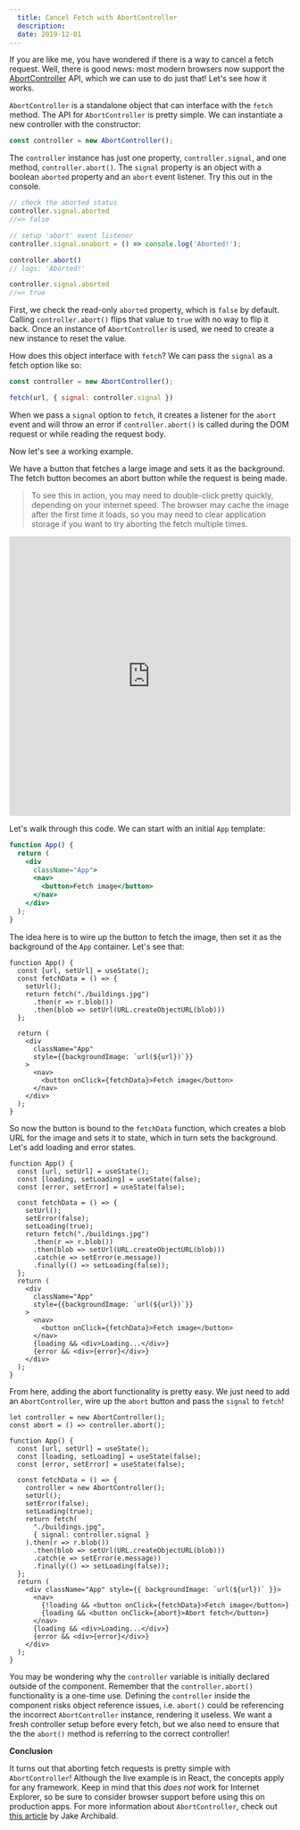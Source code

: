 ```yaml
---
  title: Cancel Fetch with AbortController
  description: 
  date: 2019-12-01
---
```


If you are like me, you have wondered if there is a way to cancel a fetch request. Well, there is good news: most modern browsers now support the [AbortController](https://developer.mozilla.org/en-US/docs/Web/API/AbortController) API, which we can use to do just that! Let's see how it works. 

`AbortController` is a standalone object that can interface with the `fetch` method. The API for `AbortController` is pretty simple. We can instantiate a new controller with the constructor:

```js
const controller = new AbortController();
```

The `controller` instance has just one property, `controller.signal`, and one method, `controller.abort()`. The `signal` property is an object with a boolean `aborted` property and an `abort` event listener. Try this out in the console.

```js
// check the aborted status
controller.signal.aborted
//=> false

// setup 'abort' event listener
controller.signal.onabort = () => console.log('Aborted!');

controller.abort()
// logs: 'Aborted!'

controller.signal.aborted
//=> true
```

First, we check the read-only `aborted` property, which is `false` by default. Calling `controller.abort()` flips that value to `true` with no way to flip it back. Once an instance of `AbortController` is used, we need to create a new instance to reset the value. 

How does this object interface with `fetch`? We can pass the `signal` as a fetch option like so:

```js
const controller = new AbortController();

fetch(url, { signal: controller.signal })
```

When we pass a `signal` option to `fetch`, it creates a listener for the `abort` event and will throw an error if `controller.abort()` is called during the DOM request or while reading the request body. 

Now let's see a working example.

We have a button that fetches a large image and sets it as the background. The fetch button becomes an abort button while the request is being made. 

> To see this in action, you may need to double-click pretty quickly, depending on your internet speed. The browser may cache the image after the first time it loads, so you may need to clear application storage if you want to try aborting the fetch multiple times.

<iframe
     src="https://codesandbox.io/embed/gracious-franklin-0u0vz?fontsize=14&hidenavigation=1&theme=dark"
     style="width:100%; height:500px; border:0; border-radius: 4px; overflow:hidden;"
     title="fetch-abortcontroller"
     allow="encrypted-media"
     sandbox="allow-modals allow-forms allow-popups allow-scripts allow-same-origin"
   ></iframe>


Let's walk through this code. We can start with an initial `App` template:


```jsx
function App() {
  return (
    <div
      className="App">
      <nav>
        <button>Fetch image</button>
      </nav>
    </div>
  );
}
```

The idea here is to wire up the button to fetch the image, then set it as the background of the `App` container. Let's see that:

```jsx{2-8,13,16}
function App() {
  const [url, setUrl] = useState();
  const fetchData = () => {
    setUrl();
    return fetch("./buildings.jpg")
      .then(r => r.blob())
      .then(blob => setUrl(URL.createObjectURL(blob)))
  };

  return (
    <div
      className="App"
      style={{backgroundImage: `url(${url})`}}
    >
      <nav>
        <button onClick={fetchData}>Fetch image</button>
      </nav>
    </div>
  );
}
```

So now the button is bound to the `fetchData` function, which creates a blob URL for the image and sets it to state, which in turn sets the background. Let's add loading and error states.

```jsx{3-4,8-9,13-14,24-25}
function App() {
  const [url, setUrl] = useState();
  const [loading, setLoading] = useState(false);
  const [error, setError] = useState(false);

  const fetchData = () => {
    setUrl();
    setError(false);
    setLoading(true);
    return fetch("./buildings.jpg")
      .then(r => r.blob())
      .then(blob => setUrl(URL.createObjectURL(blob)))
      .catch(e => setError(e.message))
      .finally(() => setLoading(false));
  };
  return (
    <div
      className="App"
      style={{backgroundImage: `url(${url})`}}
    >
      <nav>
        <button onClick={fetchData}>Fetch image</button>
      </nav>
      {loading && <div>Loading...</div>}
      {error && <div>{error}</div>}
    </div>
  );
}
```

From here, adding the abort functionality is pretty easy. We just need to add an `AbortController`, wire up the `abort` button and pass the `signal` to `fetch`!

```jsx{1,2,10,16,23,24}
let controller = new AbortController();
const abort = () => controller.abort();

function App() {
  const [url, setUrl] = useState();
  const [loading, setLoading] = useState(false);
  const [error, setError] = useState(false);

  const fetchData = () => {
    controller = new AbortController();
    setUrl();
    setError(false);
    setLoading(true);
    return fetch(
      "./buildings.jpg",
      { signal: controller.signal }
    ).then(r => r.blob())
      .then(blob => setUrl(URL.createObjectURL(blob)))
      .catch(e => setError(e.message))
      .finally(() => setLoading(false));
  };
  return (
    <div className="App" style={{ backgroundImage: `url(${url})` }}>
      <nav>
        {!loading && <button onClick={fetchData}>Fetch image</button>}
        {loading && <button onClick={abort}>Abort fetch</button>}
      </nav>
      {loading && <div>Loading...</div>}
      {error && <div>{error}</div>}
    </div>
  );
}
```

You may be wondering why the `controller` variable is initially declared outside of the component. Remember that the `controller.abort()` functionality is a one-time use. Defining the `controller` inside the component risks object reference issues, i.e. `abort()` could be referencing the incorrect `AbortController` instance, rendering it useless. We want a fresh controller setup before every fetch, but we also need to ensure that the the `abort()` method is referring to the correct controller!

**Conclusion**

It turns out that aborting fetch requests is pretty simple with `AbortController`! Although the live example is in React, the concepts apply for any framework. Keep in mind that this _does not_ work for Internet Explorer, so be sure to consider browser support before using this on production apps. For more information about `AbortController`, check out [this article](https://developers.google.com/web/updates/2017/09/abortable-fetch) by Jake Archibald.